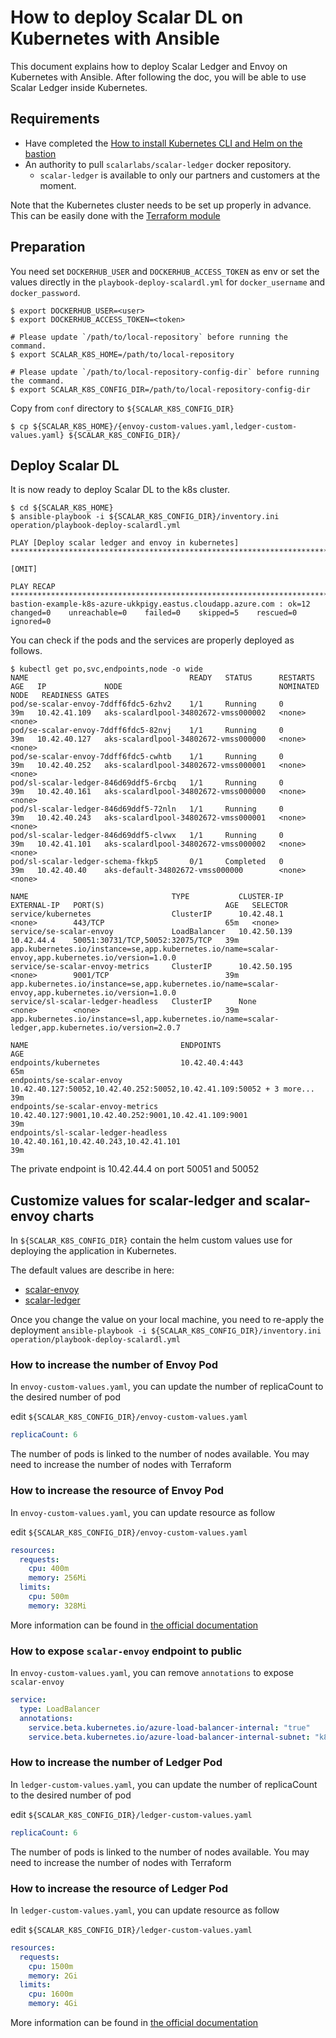 # How to deploy Scalar DL on Kubernetes with Ansible

This document explains how to deploy Scalar Ledger and Envoy on Kubernetes with Ansible. After following the doc, you will be able to use Scalar Ledger inside Kubernetes.

## Requirements

* Have completed the [How to install Kubernetes CLI and Helm on the bastion](./PrepareBastionTool.md)
* An authority to pull `scalarlabs/scalar-ledger` docker repository.
  * `scalar-ledger` is available to only our partners and customers at the moment.

Note that the Kubernetes cluster needs to be set up properly in advance. This can be easily done with the [Terraform module](../../docs/README.md)

## Preparation

You need set `DOCKERHUB_USER` and `DOCKERHUB_ACCESS_TOKEN` as env or set the values directly in the `playbook-deploy-scalardl.yml` for `docker_username` and `docker_password`.

```console
$ export DOCKERHUB_USER=<user>
$ export DOCKERHUB_ACCESS_TOKEN=<token>

# Please update `/path/to/local-repository` before running the command.
$ export SCALAR_K8S_HOME=/path/to/local-repository

# Please update `/path/to/local-repository-config-dir` before running the command.
$ export SCALAR_K8S_CONFIG_DIR=/path/to/local-repository-config-dir
```

Copy from `conf` directory to `${SCALAR_K8S_CONFIG_DIR}`

```console
$ cp ${SCALAR_K8S_HOME}/{envoy-custom-values.yaml,ledger-custom-values.yaml} ${SCALAR_K8S_CONFIG_DIR}/
```

## Deploy Scalar DL

It is now ready to deploy Scalar DL to the k8s cluster.

```console
$ cd ${SCALAR_K8S_HOME}
$ ansible-playbook -i ${SCALAR_K8S_CONFIG_DIR}/inventory.ini operation/playbook-deploy-scalardl.yml

PLAY [Deploy scalar ledger and envoy in kubernetes] *********************************************************************************************************************************************************

[OMIT]

PLAY RECAP **************************************************************************************************************************************************************************************************
bastion-example-k8s-azure-ukkpigy.eastus.cloudapp.azure.com : ok=12   changed=0    unreachable=0    failed=0    skipped=5    rescued=0    ignored=0
```

You can check if the pods and the services are properly deployed as follows.

```console
$ kubectl get po,svc,endpoints,node -o wide
NAME                                    READY   STATUS      RESTARTS   AGE   IP             NODE                                   NOMINATED NODE   READINESS GATES
pod/se-scalar-envoy-7ddff6fdc5-6zhv2    1/1     Running     0          39m   10.42.41.109   aks-scalardlpool-34802672-vmss000002   <none>           <none>
pod/se-scalar-envoy-7ddff6fdc5-82nvj    1/1     Running     0          39m   10.42.40.127   aks-scalardlpool-34802672-vmss000000   <none>           <none>
pod/se-scalar-envoy-7ddff6fdc5-cwhtb    1/1     Running     0          39m   10.42.40.252   aks-scalardlpool-34802672-vmss000001   <none>           <none>
pod/sl-scalar-ledger-846d69ddf5-6rcbq   1/1     Running     0          39m   10.42.40.161   aks-scalardlpool-34802672-vmss000000   <none>           <none>
pod/sl-scalar-ledger-846d69ddf5-72nln   1/1     Running     0          39m   10.42.40.243   aks-scalardlpool-34802672-vmss000001   <none>           <none>
pod/sl-scalar-ledger-846d69ddf5-clvwx   1/1     Running     0          39m   10.42.41.101   aks-scalardlpool-34802672-vmss000002   <none>           <none>
pod/sl-scalar-ledger-schema-fkkp5       0/1     Completed   0          39m   10.42.40.40    aks-default-34802672-vmss000000        <none>           <none>

NAME                                TYPE           CLUSTER-IP     EXTERNAL-IP   PORT(S)                           AGE   SELECTOR
service/kubernetes                  ClusterIP      10.42.48.1     <none>        443/TCP                           65m   <none>
service/se-scalar-envoy             LoadBalancer   10.42.50.139   10.42.44.4    50051:30731/TCP,50052:32075/TCP   39m   app.kubernetes.io/instance=se,app.kubernetes.io/name=scalar-envoy,app.kubernetes.io/version=1.0.0
service/se-scalar-envoy-metrics     ClusterIP      10.42.50.195   <none>        9001/TCP                          39m   app.kubernetes.io/instance=se,app.kubernetes.io/name=scalar-envoy,app.kubernetes.io/version=1.0.0
service/sl-scalar-ledger-headless   ClusterIP      None           <none>        <none>                            39m   app.kubernetes.io/instance=sl,app.kubernetes.io/name=scalar-ledger,app.kubernetes.io/version=2.0.7

NAME                                  ENDPOINTS                                                              AGE
endpoints/kubernetes                  10.42.40.4:443                                                         65m
endpoints/se-scalar-envoy             10.42.40.127:50052,10.42.40.252:50052,10.42.41.109:50052 + 3 more...   39m
endpoints/se-scalar-envoy-metrics     10.42.40.127:9001,10.42.40.252:9001,10.42.41.109:9001                  39m
endpoints/sl-scalar-ledger-headless   10.42.40.161,10.42.40.243,10.42.41.101                                 39m
```

The private endpoint is 10.42.44.4 on port 50051 and 50052

## Customize values for scalar-ledger and scalar-envoy charts

In `${SCALAR_K8S_CONFIG_DIR}` contain the helm custom values use for deploying the application in Kubernetes.

The default values are describe in here:

* [scalar-envoy](../charts/stable/scalar-envoy/README.md)
* [scalar-ledger](../charts/stable/scalar-ledger/README.md)

Once you change the value on your local machine, you need to re-apply the deployment `ansible-playbook -i ${SCALAR_K8S_CONFIG_DIR}/inventory.ini operation/playbook-deploy-scalardl.yml`

### How to increase the number of Envoy Pod

In `envoy-custom-values.yaml`, you can update the number of replicaCount to the desired number of pod

edit `${SCALAR_K8S_CONFIG_DIR}/envoy-custom-values.yaml`

```yml
replicaCount: 6
```

The number of pods is linked to the number of nodes available. You may need to increase the number of nodes with Terraform

### How to increase the resource of Envoy Pod

In `envoy-custom-values.yaml`, you can update resource as follow

edit `${SCALAR_K8S_CONFIG_DIR}/envoy-custom-values.yaml`

```yml
resources:
  requests:
    cpu: 400m
    memory: 256Mi
  limits:
    cpu: 500m
    memory: 328Mi
```

More information can be found in [the official documentation](https://kubernetes.io/docs/concepts/configuration/manage-resources-containers/#resource-requests-and-limits-of-pod-and-container)

### How to expose `scalar-envoy` endpoint to public

In `envoy-custom-values.yaml`, you can remove `annotations` to expose `scalar-envoy`

```yml
service:
  type: LoadBalancer
  annotations:
    service.beta.kubernetes.io/azure-load-balancer-internal: "true"
    service.beta.kubernetes.io/azure-load-balancer-internal-subnet: "k8s_ingress"
```

### How to increase the number of Ledger Pod

In `ledger-custom-values.yaml`, you can update the number of replicaCount to the desired number of pod

edit `${SCALAR_K8S_CONFIG_DIR}/ledger-custom-values.yaml`

```yml
replicaCount: 6
```

The number of pods is linked to the number of nodes available. You may need to increase the number of nodes with Terraform

### How to increase the resource of Ledger Pod

In `ledger-custom-values.yaml`, you can update resource as follow

edit `${SCALAR_K8S_CONFIG_DIR}/ledger-custom-values.yaml`

```yml
resources:
  requests:
    cpu: 1500m
    memory: 2Gi
  limits:
    cpu: 1600m
    memory: 4Gi
```

More information can be found in [the official documentation](https://kubernetes.io/docs/concepts/configuration/manage-resources-containers/#resource-requests-and-limits-of-pod-and-container)
